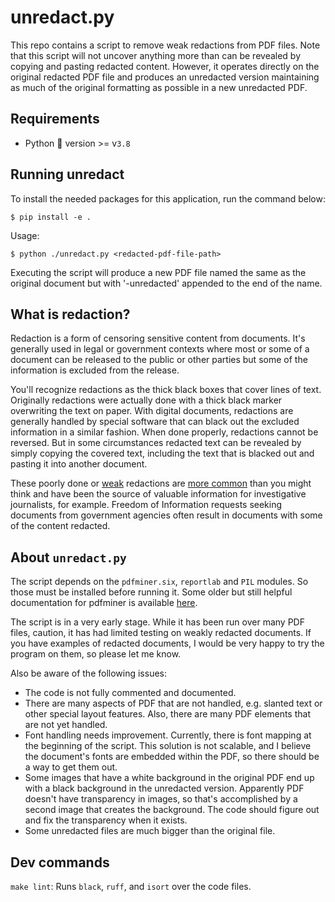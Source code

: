 # unredact.py

This repo contains a script to remove weak redactions from PDF files. Note that
this script will not uncover anything more than can be revealed by copying and
pasting redacted content. However, it operates directly on the original
redacted PDF file and produces an unredacted version maintaining as much of the
original formatting as possible in a new unredacted PDF.

## Requirements
- Python 🐍 version >= v`3.8`

## Running unredact
To install the needed packages for this application, run the command below:
```shell
$ pip install -e .
```

Usage:
```shell
$ python ./unredact.py <redacted-pdf-file-path>
```

Executing the script will produce a new PDF file named the same as the original
document but with '-unredacted' appended to the end of the name.

## What is redaction?
Redaction is a form of censoring sensitive content from documents. It's
generally used in legal or government contexts where most or some of a document
can be released to the public or other parties but some of the information is
excluded from the release.

You'll recognize redactions as the thick black boxes that cover lines
of text. Originally redactions were actually done with a thick black marker
overwriting the text on paper. With digital documents, redactions are generally
handled by special software that can black out the excluded information in a
similar fashion. When done properly, redactions cannot be reversed. But in some
circumstances redacted text can be revealed by simply copying the covered text,
including the text that is blacked out and pasting it into another document.

These poorly done or [weak](https://www.cjr.org/local_news/redaction-sun-sentinel.php) redactions are [more
common](https://www.americanbar.org/groups/judicial/publications/judges_journal/2019/spring/embarrassing-redaction-failures/)
than you might think and have been the source of valuable information for 
investigative journalists, for example. Freedom of Information requests seeking
documents from government agencies often result in documents with some of the 
content redacted.

## About `unredact.py`
The script depends on the `pdfminer.six`, `reportlab` and `PIL` modules. So
those must be installed before running it. Some older but still helpful 
documentation for pdfminer is available [here](https://buildmedia.readthedocs.org/media/pdf/pdfminer-docs/latest/pdfminer-docs.pdf).

The script is in a very early stage. While it has been run over many PDF files,
caution, it has had limited testing on weakly redacted documents. If you
have examples of redacted documents, I would be very happy to try the program
on them, so please let me know.

Also be aware of the following issues:

* The code is not fully commented and documented.
* There are many aspects of PDF that are not handled, e.g. slanted text or
other special layout features. Also, there are many PDF elements that
are not yet handled.
* Font handling needs improvement. Currently, there is font mapping at the
beginning of the script. This solution is not scalable, and I believe the
document's fonts are embedded within the PDF, so there should be a way to 
get them out.
* Some images that have a white background in the original PDF end up with a
black background in the unredacted version. Apparently PDF doesn't have
transparency in images, so that's accomplished by a second image that creates
the background. The code should figure out and fix the transparency when it
exists.
* Some unredacted files are much bigger than the original file.


## Dev commands
`make lint`: Runs `black`, `ruff`, and `isort` over the code files.
